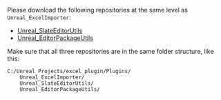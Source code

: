 Please download the following repositories at the same level as `Unreal_ExcelImporter`:

- [Unreal_SlateEditorUtils](https://github.com/dipi0123/Unreal_SlateEditorUtils.git)
- [Unreal_EditorPackageUtils](https://github.com/dipi0123/Unreal_EditorPackageUtils.git)

Make sure that all three repositories are in the same folder structure, like this:

```
C:/Unreal Projects/excel_plugin/Plugins/
    Unreal_ExcelImporter/
    Unreal_SlateEditorUtils/
    Unreal_EditorPackageUtils/
```
